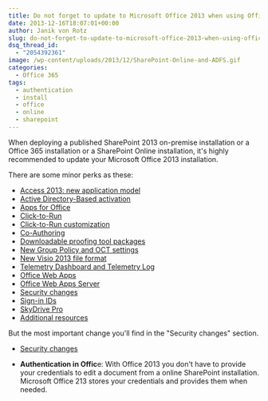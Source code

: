 ```yaml
---
title: Do not forget to update to Microsoft Office 2013 when using Office 365 or SharePoint Online
date: 2013-12-16T18:07:01+00:00
author: Janik von Rotz
slug: do-not-forget-to-update-to-microsoft-office-2013-when-using-office-365-or-sharepoint-online
dsq_thread_id:
  - "2054392361"
image: /wp-content/uploads/2013/12/SharePoint-Online-and-ADFS.gif
categories:
  - Office 365
tags:
  - authentication
  - install
  - office
  - online
  - sharepoint
---
```

When deploying a published SharePoint 2013 on-premise installation or a Office 365 installation or a SharePoint Online installation, it's highly recommended to update your Microsoft Office 2013 installation.

<!--more-->

There are some minor perks as these:

<ul>
    <li><a href="https://technet.microsoft.com/en-us/library/dd188670.aspx#BKMK_NewappmodelAccess2013">Access 2013: new application model</a></li>
    <li><a href="https://technet.microsoft.com/en-us/library/dd188670.aspx#BKMK_ADBa">Active Directory-Based activation</a></li>
    <li><a href="https://technet.microsoft.com/en-us/library/dd188670.aspx#BKMK_AppsforOffice">Apps for Office</a></li>
    <li><a href="https://technet.microsoft.com/en-us/library/dd188670.aspx#BKMK_ClicktoRun">Click-to-Run</a></li>
    <li><a href="https://technet.microsoft.com/en-us/library/dd188670.aspx#BKMK_ClicktoRunCustomization">Click-to-Run customization</a></li>
    <li><a href="https://technet.microsoft.com/en-us/library/dd188670.aspx#bkmk_coauthoring">Co-Authoring</a></li>
    <li><a href="https://technet.microsoft.com/en-us/library/dd188670.aspx#BKMK_DLProofPkgs">Downloadable proofing tool packages</a></li>
    <li><a href="https://technet.microsoft.com/en-us/library/dd188670.aspx#BKMK_GroupPolicy">New Group Policy and OCT settings</a></li>
    <li><a href="https://technet.microsoft.com/en-us/library/dd188670.aspx#visio">New Visio 2013 file format</a></li>
    <li><a href="https://technet.microsoft.com/en-us/library/dd188670.aspx#section8">Telemetry Dashboard and Telemetry Log</a></li>
    <li><a href="https://technet.microsoft.com/en-us/library/dd188670.aspx#bkmk_OfficeWebApps">Office Web Apps</a></li>
    <li><a href="https://technet.microsoft.com/en-us/library/dd188670.aspx#bkmk_OfficeWebAppsServer">Office Web Apps Server</a></li>
    <li><a href="https://technet.microsoft.com/en-us/library/dd188670.aspx#section3">Security changes</a></li>
    <li><a href="https://technet.microsoft.com/en-us/library/dd188670.aspx#BKMK_SigninIDs">Sign-in IDs</a></li>
    <li><a href="https://technet.microsoft.com/en-us/library/dd188670.aspx#skydrivepro">SkyDrive Pro</a></li>
    <li><a href="https://technet.microsoft.com/en-us/library/dd188670.aspx#section6">Additional resources</a></li>
</ul>

But the most important change you'll find in the "Security changes" section.

<ul>
    <li><a href="https://technet.microsoft.com/en-us/library/dd188670.aspx#section3">Security changes</a></li>
</ul>

<ul>
    <li><strong>Authentication in Offic</strong>e: With Office 2013 you don't have to provide your credentials to edit a document from a online SharePoint installation. Microsoft Office 213 stores your credentials and provides them when needed.</li>
</ul>